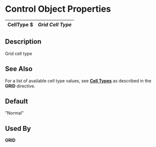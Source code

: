 # Control Object Properties

**CellType $** |  **_Grid Cell Type_**  
---|---  
  
## Description

Grid cell type

## See Also

For a list of available cell type values, see **[Cell Types](../directives/grid.htm#Mark8)** as described in the **GRID** directive.

## Default

"Normal"

## Used By

**GRID**
